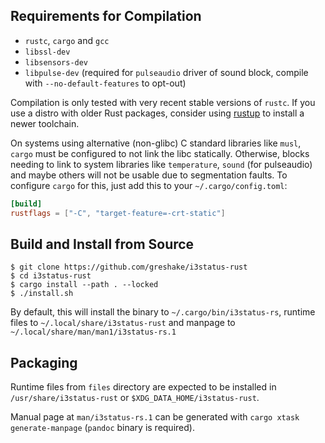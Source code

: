 ## Requirements for Compilation

- `rustc`, `cargo` and `gcc`
- `libssl-dev`
- `libsensors-dev`
- `libpulse-dev` (required for `pulseaudio` driver of sound block, compile with `--no-default-features` to opt-out)

Compilation is only tested with very recent stable versions of `rustc`. If you use a distro with older Rust packages, consider using [rustup](https://rustup.rs/) to install a newer toolchain.

On systems using alternative (non-glibc) C standard libraries like `musl`, `cargo` must be configured to not link the libc statically. Otherwise, blocks needing to link to system libraries like `temperature`, `sound` (for pulseaudio) and maybe others will not be usable due to segmentation faults. To configure `cargo` for this, just add this to your `~/.cargo/config.toml`:

```toml
[build]
rustflags = ["-C", "target-feature=-crt-static"]
```

## Build and Install from Source

```shell
$ git clone https://github.com/greshake/i3status-rust
$ cd i3status-rust
$ cargo install --path . --locked
$ ./install.sh
```

By default, this will install the binary to `~/.cargo/bin/i3status-rs`, runtime files to `~/.local/share/i3status-rust` and manpage to `~/.local/share/man/man1/i3status-rs.1`

## Packaging

Runtime files from `files` directory are expected to be installed in `/usr/share/i3status-rust` or `$XDG_DATA_HOME/i3status-rust`.

Manual page at `man/i3status-rs.1` can be generated with `cargo xtask generate-manpage` (`pandoc` binary is required).
